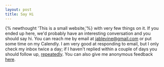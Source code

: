 ```yaml
---
layout: post
title: Say Hi
---
```

{% newthought 'This is a small website,'%} with very few things on it. If you ended up here, we'd probably have an interesting conversation and you should say hi. You can reach me by email at <a href="mailto:jablevine@gmail.com">jablevine@gmail.com</a> or put some time on my Calendly. I am very good at responding to email, but I only check my inbox twice a day; if I haven't replied within a couple of days you should follow up, [repeatedly](https://guzey.com/follow-up/). You can also give me anonymous feedback [here](https://www.admonymous.co/jablevine).


<br>

<!-- Calendly inline widget begin -->
<div class="calendly-inline-widget" data-url="https://calendly.com/jablevine?hide_gdpr_banner=1" style="min-width:220px;height:650px;"></div>
<script type="text/javascript" src="https://assets.calendly.com/assets/external/widget.js" async></script>
<!-- Calendly inline widget end -->
